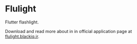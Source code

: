 # Flulight

Flutter flashlight.

Download and read more about in in official application page at [flulight.blackiq.ir](https://flulight.blackiq.ir).
